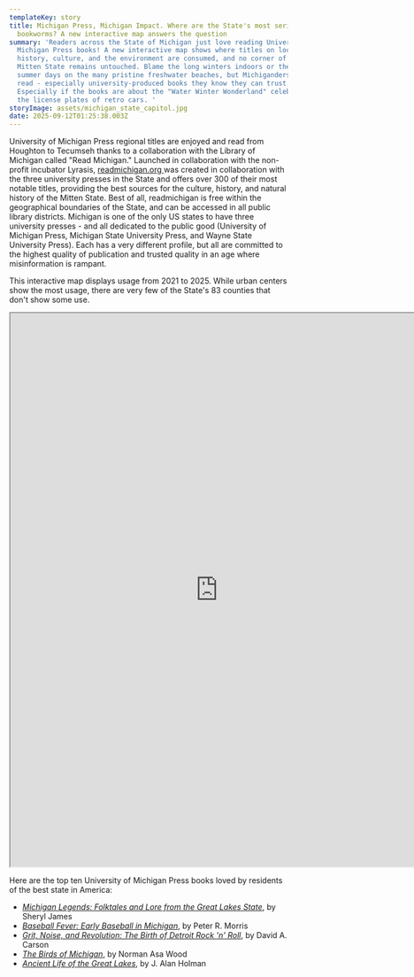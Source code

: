 ```yaml
---
templateKey: story
title: Michigan Press, Michigan Impact. Where are the State's most serious
  bookworms? A new interactive map answers the question
summary: 'Readers across the State of Michigan just love reading University of
  Michigan Press books! A new interactive map shows where titles on local
  history, culture, and the environment are consumed, and no corner of the
  Mitten State remains untouched. Blame the long winters indoors or the lazy
  summer days on the many pristine freshwater beaches, but Michiganders love to
  read - especially university-produced books they know they can trust.
  Especially if the books are about the "Water Winter Wonderland" celebrated on
  the license plates of retro cars. '
storyImage: assets/michigan_state_capitol.jpg
date: 2025-09-12T01:25:38.003Z
---
```

University of Michigan Press regional titles are enjoyed and read from Houghton to Tecumseh thanks to a collaboration with the Library of Michigan called "Read Michigan." Launched in collaboration with the non-profit incubator Lyrasis, [readmichigan.org ](https://readmichigan.biblioboard.com)was created in collaboration with the three university presses in the State and offers over 300 of their most notable titles, providing the best sources for the culture, history, and natural history of the Mitten State. Best of all, readmichigan is free within the geographical boundaries of the State, and can be accessed in all public library districts. Michigan is one of the only US states to have three university presses - and all dedicated to the public good (University of Michigan Press, Michigan State University Press, and Wayne State University Press). Each has a very different profile, but all are committed to the highest quality of publication and trusted quality in an age where misinformation is rampant.

This interactive map displays usage from 2021 to 2025. While urban centers show the most usage, there are very few of the State's 83 counties that don't show some use.

<iframe src="https://plum-aigneis-42.tiiny.site" width="750" height="1000" allowfullscreen></iframe>

Here are the top ten University of Michigan Press books loved by residents of the best state in America:

* *[Michigan Legends: Folktales and Lore from the Great Lakes State](https://press.umich.edu/Books/M/Michigan-Legends)*, by Sheryl James
* *[Baseball Fever: Early Baseball in Michigan](https://press.umich.edu/Books/B/Baseball-Fever2)*, by Peter R. Morris
* *[Grit, Noise, and Revolution: The Birth of Detroit Rock 'n' Roll](https://press.umich.edu/Books/G/Grit-Noise-and-Revolution2)*, by David A. Carson
* *[The Birds of Michigan](https://press.umich.edu/Books/T/The-Birds-of-Michigan)*, by Norman Asa Wood
* *[Ancient Life of the Great Lakes](https://press.umich.edu/Books/A/Ancient-Life-of-the-Great-Lakes-Basin)*, by J. Alan Holman